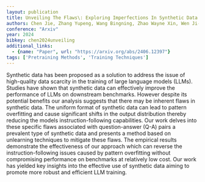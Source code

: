 ```yaml
---
layout: publication
title: Unveiling The Flaws\: Exploring Imperfections In Synthetic Data And Mitigation Strategies For Large Language Models
authors: Chen Jie, Zhang Yupeng, Wang Bingning, Zhao Wayne Xin, Wen Ji-rong, Chen Weipeng
conference: "Arxiv"
year: 2024
bibkey: chen2024unveiling
additional_links:
  - {name: "Paper", url: "https://arxiv.org/abs/2406.12397"}
tags: ['Pretraining Methods', 'Training Techniques']
---
```

Synthetic data has been proposed as a solution to address the issue of high-quality data scarcity in the training of large language models (LLMs). Studies have shown that synthetic data can effectively improve the performance of LLMs on downstream benchmarks. However despite its potential benefits our analysis suggests that there may be inherent flaws in synthetic data. The uniform format of synthetic data can lead to pattern overfitting and cause significant shifts in the output distribution thereby reducing the models instruction-following capabilities. Our work delves into these specific flaws associated with question-answer (Q-A) pairs a prevalent type of synthetic data and presents a method based on unlearning techniques to mitigate these flaws. The empirical results demonstrate the effectiveness of our approach which can reverse the instruction-following issues caused by pattern overfitting without compromising performance on benchmarks at relatively low cost. Our work has yielded key insights into the effective use of synthetic data aiming to promote more robust and efficient LLM training.

